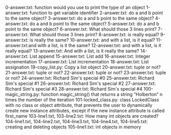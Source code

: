 0-answer.txt: function would you use to print the type of an object
1-answer.txt: function to get variable identifier
2-answer.txt: do a and b point to the same object?
3-answer.txt: do a and b point to the same object?
4-answer.txt: do a and b point to the same object?
5-answer.txt: do a and b point to the same object?
6-answer.txt: What should those 3 lines print?
7-answer.txt: What should those 3 lines print?
8-answer.txt: is really equal?
9-answer.txt: is really the same?
10-answer.txt: and with a list, is it equal?
11-answer.txt:and with a list, is it the same?
12-answer.txt: and with a list, is it really equal?
13-answer.txt: And with a list, is it really the same?
14-answer.txt: List append
15-answer.txt: List add
16-answer.txt: Integer incrementation
17-answer.txt: List incrementation
18-answer.txt: List assignation
19-copy_list.py: Copy a list object
20-answer.txt: tuple or not?
21-answer.txt: tuple or not?
22-answer.txt: tuple or not?
23-answer.txt: tuple or not?
24-answer.txt: Richard Sim's special #0
25-answer.txt: Richard Sim's special #1
26-answer.txt: Richard Sim's special #2
27-answer.txt: Richard Sim's special #3
28-answer.txt: Richard Sim's special #4
100-magic_string.py: function magic_string() that returns a string “Holberton” n times the number of the iteration
101-locked_class.py: class LockedClass with no class or object attribute, that prevents the user to dynamically create new instance attributes, except if the new instance attribute is called first_name
103-line1.txt, 103-line2.txt: How many int objects are created?
104-line1.txt, 104-line2.txt, 104-line3.txt, 104-line4.txt, 104-line5.txt: creating and deleting objects
105-line1.txt: int objects in memory
